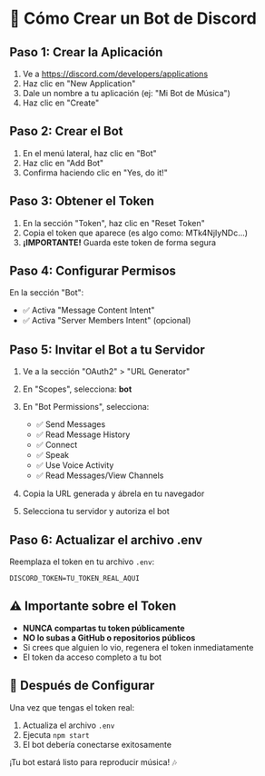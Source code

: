 # 🤖 Cómo Crear un Bot de Discord

## Paso 1: Crear la Aplicación

1. Ve a https://discord.com/developers/applications
2. Haz clic en "New Application"
3. Dale un nombre a tu aplicación (ej: "Mi Bot de Música")
4. Haz clic en "Create"

## Paso 2: Crear el Bot

1. En el menú lateral, haz clic en "Bot"
2. Haz clic en "Add Bot"
3. Confirma haciendo clic en "Yes, do it!"

## Paso 3: Obtener el Token

1. En la sección "Token", haz clic en "Reset Token"
2. Copia el token que aparece (es algo como: MTk4NjIyNDc...)
3. **¡IMPORTANTE!** Guarda este token de forma segura

## Paso 4: Configurar Permisos

En la sección "Bot":
- ✅ Activa "Message Content Intent"
- ✅ Activa "Server Members Intent" (opcional)

## Paso 5: Invitar el Bot a tu Servidor

1. Ve a la sección "OAuth2" > "URL Generator"
2. En "Scopes", selecciona: **bot**
3. En "Bot Permissions", selecciona:
   - ✅ Send Messages
   - ✅ Read Message History
   - ✅ Connect
   - ✅ Speak
   - ✅ Use Voice Activity
   - ✅ Read Messages/View Channels

4. Copia la URL generada y ábrela en tu navegador
5. Selecciona tu servidor y autoriza el bot

## Paso 6: Actualizar el archivo .env

Reemplaza el token en tu archivo `.env`:

```
DISCORD_TOKEN=TU_TOKEN_REAL_AQUI
```

## ⚠️ Importante sobre el Token

- **NUNCA compartas tu token públicamente**
- **NO lo subas a GitHub o repositorios públicos**
- Si crees que alguien lo vio, regenera el token inmediatamente
- El token da acceso completo a tu bot

## 🎵 Después de Configurar

Una vez que tengas el token real:
1. Actualiza el archivo `.env`
2. Ejecuta `npm start`
3. El bot debería conectarse exitosamente

¡Tu bot estará listo para reproducir música! 🎶
